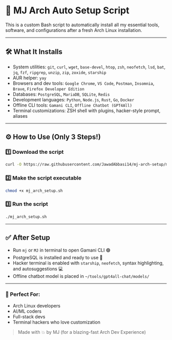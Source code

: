 # 🚀 MJ Arch Auto Setup Script

This is a custom Bash script to automatically install all my essential tools, software, and configurations after a fresh Arch Linux installation.

---

## 🛠️ What It Installs

- System utilities: `git`, `curl`, `wget`, `base-devel`, `htop`, `zsh`, `neofetch`, `lsd`, `bat`, `jq`, `fzf`, `ripgrep`, `unzip`, `zip`, `zoxide`, `starship`
- AUR helper: `yay`
- Browsers and dev tools: `Google Chrome`, `VS Code`, `Postman`, `Insomnia`, `Brave`, `Firefox Developer Edition`
- Databases: `PostgreSQL`, `MariaDB`, `SQLite`, `Redis`
- Development languages: `Python`, `Node.js`, `Rust`, `Go`, `Docker`
- Offline CLI tools: `Gamani CLI`, `Offline Chatbot (GPT4All)`
- Terminal customizations: ZSH shell with plugins, hacker-style prompt, aliases

---

## ⚙️ How to Use (Only 3 Steps!)

### 1️⃣ Download the script
```bash
curl -O https://raw.githubusercontent.com/JawadAbbasi14/mj-arch-setup/main/mj_arch_setup.sh

```

### 2️⃣ Make the script executable
```bash
chmod +x mj_arch_setup.sh
```

### 3️⃣ Run the script
```bash
./mj_arch_setup.sh
```

---

## ✅ After Setup

- Run `mj` or `MJ` in terminal to open Gamani CLI 🟢
- PostgreSQL is installed and ready to use 🔄
- Hacker terminal is enabled with `starship`, `neofetch`, syntax highlighting, and autosuggestions 💻
- Offline chatbot model is placed in `~/tools/gpt4all-chat/models/`

---

### 🧠 Perfect For:
- Arch Linux developers
- AI/ML coders
- Full-stack devs
- Terminal hackers who love customization

> Made with 💥 by MJ (for a blazing-fast Arch Dev Experience)
